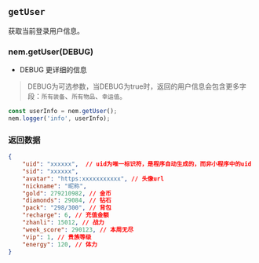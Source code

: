 ## `getUser` <Badge type="info" text="function" />

获取当前登录用户信息。

### nem.getUser(DEBUG)

- DEBUG <Badge type="info" text="Boolean" /> 更详细的信息

> DEBUG为可选参数，当DEBUG为true时，返回的用户信息会包含更多字段：`所有装备`、`所有物品`、`幸运值`。

```javascript
const userInfo = nem.getUser();
nem.logger('info', userInfo);
```

### 返回数据

```json
{
    "uid": "xxxxxx",  // uid为唯一标识符，是程序自动生成的，而非小程序中的uid
    "sid": "xxxxxx",
    "avatar": "https:xxxxxxxxxxx", // 头像url
    "nickname": "昵称",
    "gold": 279210982, // 金币
    "diamonds": 29084, // 钻石
    "pack": "298/300", // 背包
    "recharge": 6, // 充值金额
    "zhanli": 15012, // 战力
    "week_score": 290123, // 本周无尽
    "vip": 1, // 贵族等级
    "energy": 120, // 体力
}
```